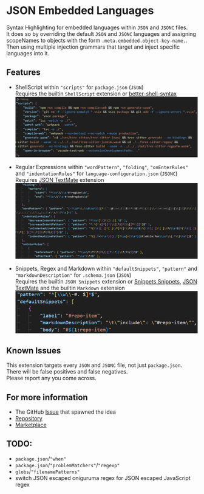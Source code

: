 # JSON Embedded Languages
Syntax Highlighting for embedded languages within `JSON` and `JSONC` files.  
It does so by overriding the default `JSON` and `JSONC` languages and assigning scopeNames to objects with the form `.meta.embedded.object-key-name.`.  
Then using multiple injection grammars that target and inject specific languages into it.  


## Features
* ShellScript within `"scripts"` for `package.json` (`JSON`)  
  Requires the builtin `ShellScript` extension or [better-shell-syntax](https://marketplace.visualstudio.com/items?itemName=jeff-hykin.better-shellscript-syntax)  
![Example `package.json`](images/Example-Scripts.png)

* Regular Expressions within `"wordPattern"`, `"folding"`, `"onEnterRules"` and `"indentationRules"` for `language-configuration.json` (`JSONC`)  
  Requires [JSON TextMate](https://marketplace.visualstudio.com/items?itemName=RedCMD.tmlanguage-syntax-highlighter) extension  
![Example `language-configuration.json`](images/Example-language-configuration.png)

* Snippets, Regex and Markdown within `"defaultSnippets"`, `"pattern"` and `"markdownDescription"` for `.schema.json` (`JSON`)  
  Requires the builtin `JSON Snippets` extension or [Snippets Snippets](https://marketplace.visualstudio.com/items?itemName=RedCMD.snippets-snippets), [JSON TextMate](https://marketplace.visualstudio.com/items?itemName=RedCMD.tmlanguage-syntax-highlighter) and the builtin `Markdown` extension  
![Example `schema.json`](images/Example-schema.png)


## Known Issues

This extension targets every `JSON` and `JSONC` file, not just `package.json`.  
There will be false positives and false negatives.  
Please report any you come across.  


## For more information

* The GitHub [Issue](https://github.com/microsoft/vscode/issues/224581) that spawned the idea
* [Repository](https://github.com/RedCMD/JSON-Embedded-Languages)
* [Marketplace](https://marketplace.visualstudio.com/items?itemName=RedCMD.json-embedded-languages)


## TODO:
* `package.json`/`"when"`
* `package.json`/`"problemMatchers"`/`"regexp"`
* `globs`/`"filenamePatterns"`
* switch JSON escaped oniguruma regex for JSON escaped JavaScript regex
